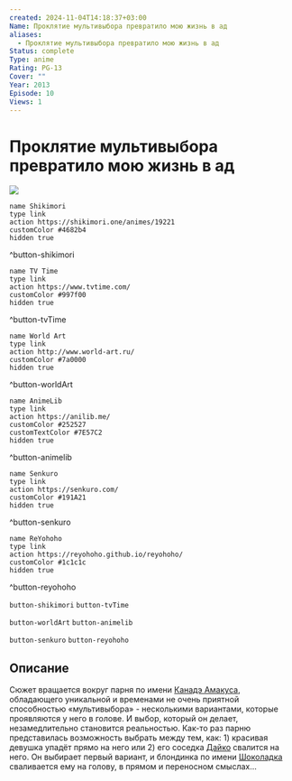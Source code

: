 ```yaml
---
created: 2024-11-04T14:18:37+03:00
Name: Проклятие мультивыбора превратило мою жизнь в ад
aliases:
  - Проклятие мультивыбора превратило мою жизнь в ад
Status: complete
Type: anime
Rating: PG-13
Cover: ""
Year: 2013
Episode: 10
Views: 1
---
```


# Проклятие мультивыбора превратило мою жизнь в ад

![](https://nyaa.shikimori.one/uploads/poster/animes/19221/d3745a6aeb168ee6614d082d5e56fe4d.jpeg)

```button
name Shikimori
type link
action https://shikimori.one/animes/19221
customColor #4682b4
hidden true
```
^button-shikimori

```button
name TV Time
type link
action https://www.tvtime.com/
customColor #997f00
hidden true
```
^button-tvTime

```button
name World Art
type link
action http://www.world-art.ru/
customColor #7a0000
hidden true
```
^button-worldArt

```button
name AnimeLib
type link
action https://anilib.me/
customColor #252527
customTextColor #7E57C2
hidden true
```
^button-animelib

```button
name Senkuro
type link
action https://senkuro.com/
customColor #191A21
hidden true
```
^button-senkuro

```button
name ReYohoho
type link
action https://reyohoho.github.io/reyohoho/
customColor #1c1c1c
hidden true
```
^button-reyohoho

`button-shikimori` `button-tvTime`

`button-worldArt` `button-animelib`

`button-senkuro` `button-reyohoho`

## Описание

Сюжет вращается вокруг парня по имени [Канадэ Амакуса](https://shikimori.one/characters/81219-kanade-amakusa), обладающего уникальной и временами не очень приятной способностью «мультивыбора» - несколькими вариантами, которые проявляются у него в голове. И выбор, который он делает, незамедлительно становится реальностью. Как-то раз парню представилась возможность выбрать между тем, как: 1) красивая девушка упадёт прямо на него или 2) его соседка [Дайко](https://shikimori.one/characters/96011-daiko-gondou) свалится на него. Он выбирает первый  вариант, и блондинка по имени [Шоколадка](https://shikimori.one/characters/81221-chocolat) сваливается ему на голову, в прямом и переносном смыслах...
